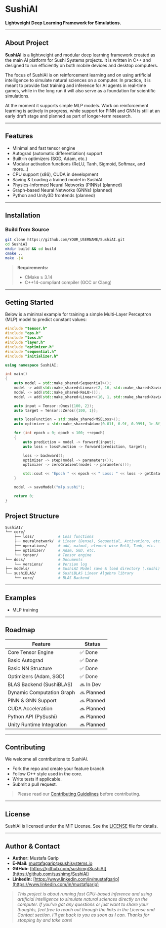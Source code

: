 # SushiAI

**Lightweight Deep Learning Framework for Simulations.**

---

## About Project

**SushiAI** is a lightweight and modular deep learning framework created as the main AI platform for Sushi Systems projects. It is written in C++ and designed to run efficiently on both mobile devices and desktop computers.

The focus of SushiAI is on reinforcement learning and on using artificial intelligence to simulate natural sciences on a computer. In practice, it is meant to provide fast training and inference for AI agents in real-time games, while in the long run it will also serve as a foundation for scientific simulations.

At the moment it supports simple MLP models. Work on reinforcement learning is actively in progress, while support for PINN and GNN is still at an early draft stage and planned as part of longer-term research.

---

## Features

- Minimal and fast tensor engine
- Autograd (automatic differentiation) support
- Built-in optimizers (SGD, Adam, etc.)
- Modular activation functions (ReLU, Tanh, Sigmoid, Softmax, and more...)
- CPU support (x86), CUDA in development
- Saving & Loading a trained model in SushiAI
- Physics-Informed Neural Networks (PINNs) (planned)
- Graph-based Neural Networks (GNNs) (planned)
- Python and Unity3D frontends (planned)

---

## Installation

### Build from Source

```bash
git clone https://github.com/YOUR_USERNAME/SushiAI.git
cd SushiAI
mkdir build && cd build
cmake ..
make -j4
```

> **Requirements:**
> - CMake ≥ 3.14
> - C++14-compliant compiler (GCC or Clang)

---

## Getting Started

Below is a minimal example for training a simple Multi-Layer Perceptron (MLP) model to predict constant values:

```cpp
#include "tensor.h"
#include "ops.h"
#include "loss.h"
#include "layer.h"
#include "optimizer.h"
#include "sequential.h"
#include "initializer.h"

using namespace SushiAI;

int main() 
{
    auto model = std::make_shared<Sequential>();
    model -> add(std::make_shared<Linear>(2, 16, std::make_shared<XavierUniform>(), std::make_shared<XavierUniform>()));
    model -> add(std::make_shared<ReLU>());
    model -> add(std::make_shared<Linear>(16, 1, std::make_shared<XavierUniform>(), std::make_shared<XavierUniform>()));

    auto input = Tensor::Ones({100, 2});
    auto target = Tensor::Zeros({100, 1});

    auto lossFunction = std::make_shared<MSELoss>();
    auto optimizer = std::make_shared<Adam>(0.01f, 0.9f, 0.999f, 1e-8f);

    for (int epoch = 0; epoch < 100; ++epoch)
    {
        auto prediction = model -> forward(input);
        auto loss = lossFunction -> forward(prediction, target);

        loss -> backward();
        optimizer -> step(model -> parameters());
        optimizer -> zeroGradient(model -> parameters());

        std::cout << "Epoch " << epoch << " Loss: " << loss -> getData()[0] << std::endl;
    }

    model -> saveModel("mlp.sushi");

    return 0;
}
```

## Project Structure

```bash
SushiAI/
└── core/ 
    ├── loss/           # Loss functions
    ├── neuralnetwork/  # Linear (Dense), Sequential, Activations, etc.
    ├── operations/     # add, matmul, element-wise ReLU, Tanh, etc.
    ├── optimizer/      # Adam, SGD, etc.
    └── tensor/         # Tensor engine
└── docs/               # Documents
    └── versions/       # Version log
├── models/             # SushiAI Model save & load directory (.sushi)
└── sushiBLAS/          # SushiBLAS Linear Algebra library
    └── core/           # BLAS Backend
```

---

## Examples

- MLP training

---

## Roadmap

| Feature                   | Status     |
| ------------------------- | ---------- |
| Core Tensor Engine        | ✅ Done    |
| Basic Autograd            | ✅ Done    |
| Basic NN Structure        | ✅ Done    |
| Optimizers (Adam, SGD)    | ✅ Done    |
| BLAS Backend (SushiBLAS)  | 🔜 In Dev  |
| Dynamic Computation Graph | 🔜 Planned |
| PINN & GNN Support        | 🔜 Planned |
| CUDA Acceleration         | 🔜 Planned |
| Python API (PySushi)      | 🔜 Planned |
| Unity Runtime Integration | 🔜 Planned |

---

## Contributing

We welcome all contributions to SushiAI.

- Fork the repo and create your feature branch.
- Follow C++ style used in the core.
- Write tests if applicable.
- Submit a pull request.

> Please read our [Contributing Guidelines](CONTRIBUTING.md) before contributing.

---

## License

SushiAI is licensed under the MIT License. See the [LICENSE](LICENSE) file for details.

---

## Author & Contact

* **Author:** Mustafa Garip
* **E-Mail:** [mustafagarip@sushisystems.io](mailto:mustafagarip@sushisystems.io)
* **GitHub:** [https://github.com/sushimg/SushiAI](https://github.com/sushimg/SushiAI)
* **LinkedIn:** [https://www.linkedin.com/in/mustafgarip](https://www.linkedin.com/in/mustafgarip)

>*This project is about running fast CPU-based inference and using artificial intelligence to simulate natural sciences directly on the computer.*
>*If you’ve got any questions or just want to share your thoughts, feel free to reach out through the links in the License and Contact section. I’ll get back to you as soon as I can. Thanks for stopping by and take care!*

